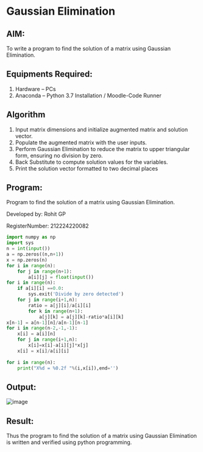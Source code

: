 # Gaussian Elimination

## AIM:
To write a program to find the solution of a matrix using Gaussian Elimination.

## Equipments Required:
1. Hardware – PCs
2. Anaconda – Python 3.7 Installation / Moodle-Code Runner

## Algorithm
1. Input matrix dimensions and initialize augmented matrix and solution vector.
2. Populate the augmented matrix with the user inputs.
3. Perform Gaussian Elimination to reduce the matrix to upper triangular form, ensuring no division by zero.
4. Back Substitute to compute solution values for the variables.
5. Print the solution vector formatted to two decimal places

## Program:

Program to find the solution of a matrix using Gaussian Elimination.

Developed by: Rohit GP

RegisterNumber: 212224220082
```python
import numpy as np
import sys
n = int(input())
a = np.zeros((n,n+1))
x = np.zeros(n)
for i in range(n):
    for j in range(n+1):
        a[i][j] = float(input())
for i in range(n):
    if a[i][i] ==0.0:
        sys.exit('Divide by zero detected')
    for j in range(i+1,n):
        ratio = a[j][i]/a[i][i]
        for k in range(n+1):
            a[j][k] = a[j][k]-ratio*a[i][k]
x[n-1] = a[n-1][n]/a[n-1][n-1]
for i in range(n-2,-1,-1):
    x[i] = a[i][n]
    for j in range(i+1,n):
        x[i]=x[i]-a[i][j]*x[j]
    x[i] = x[i]/a[i][i]
    
for i in range(n):
    print("X%d = %0.2f "%(i,x[i]),end='')
```

## Output:
![image](https://github.com/user-attachments/assets/ebc11890-54cc-4c23-8210-af24b48e4595)



## Result:
Thus the program to find the solution of a matrix using Gaussian Elimination is written and verified using python programming.

